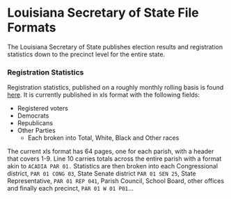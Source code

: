 # Louisiana Secretary of State File Formats

The Louisiana Secretary of State publishes election results and registration statistics down to the precinct level for the entire state.

### Registration Statistics

Registration statistics, published on a roughly monthly rolling basis is found [here](https://www.sos.la.gov/ElectionsAndVoting/Pages/RegistrationStatisticsParish.aspx). It is currently published in xls format with the following fields: 

* Registered voters
* Democrats
* Republicans
* Other Parties
	* Each broken into Total, White, Black and Other races
	
The current xls format has 64 pages, one for each parish, with a header that covers 1-9. Line 10 carries totals across the entire parish with a format akin to `ACADIA PAR 01.` Statistics are then broken into each Congressional district, `PAR 01 CONG 03`, State Senate district `PAR 01 SEN 25`, State Representative, `PAR 01 REP 041`, Parish Council, School Board, other offices and finally each precinct, `PAR 01 W 01 P01`... 